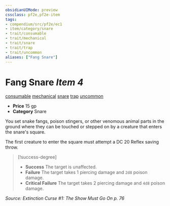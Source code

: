 ```yaml
---
obsidianUIMode: preview
cssclass: pf2e,pf2e-item
tags:
- compendium/src/pf2e/ec1
- item/category/snare
- trait/consumable
- trait/mechanical
- trait/snare
- trait/trap
- trait/uncommon
aliases: ["Fang Snare"]
---
```

# Fang Snare *Item 4*  
[consumable](../../../rules/traits/consumable.md)  [mechanical](../../../rules/traits/mechanical.md)  [snare](../../../rules/traits/snare.md)  [trap](../../../rules/traits/trap.md)  [uncommon](../../../rules/traits/uncommon.md)  

- **Price** 15 gp
- **Category** Snare

You set snake fangs, poison stingers, or other venomous animal parts in the ground where they can be touched or stepped on by a creature that enters the snare's square.

The first creature to enter the square must attempt a DC 20 Reflex saving throw.

> [!success-degree] 
> - **Success** The target is unaffected.
> - **Failure** The target takes 1 piercing damage and `2d8` poison damage.
> - **Critical Failure** The target takes 2 piercing damage and `4d8` poison damage.

*Source: Extinction Curse #1: The Show Must Go On p. 76*